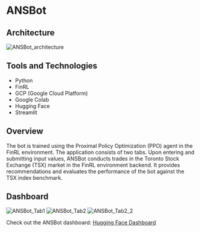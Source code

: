 # ANSBot
## Architecture

![ANSBot_architecture](https://github.com/sandeshpandey5093/ANSBot/assets/58653229/d9a0a0f4-75cb-4afc-a3b2-a90c46c2c30c)

## Tools and Technologies

* Python
* FinRL
* GCP (Google Cloud Platform)
* Google Colab
* Hugging Face
* Streamlit

## Overview

The bot is trained using the Proximal Policy Optimization (PPO) agent in the FinRL environment. The application consists of two tabs. Upon entering and submitting input values, ANSBot conducts trades in the Toronto Stock Exchange (TSX) market in the FinRL environment backend. It provides recommendations and evaluates the performance of the bot against the TSX index benchmark.

## Dashboard

![ANSBot_Tab1](https://github.com/sandeshpandey5093/ANSBot/assets/58653229/e9e31217-c257-4e86-847c-84b3b845a327)
![ANSBot_Tab2](https://github.com/sandeshpandey5093/ANSBot/assets/58653229/300a07ce-2b76-4e4d-a260-4dafa0a1932e)
![ANSBot_Tab2_2](https://github.com/sandeshpandey5093/ANSBot/assets/58653229/570fa884-c495-47b9-84cc-9f09065ff09f)

Check out the ANSBot dashboard:
[Hugging Face Dashboard](https://huggingface.co/spaces/sandeshpandey/ANSBot)


